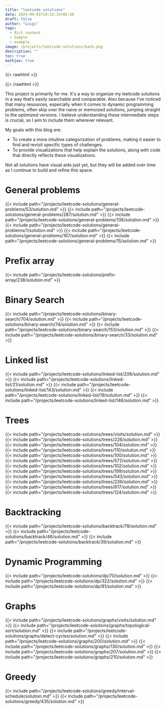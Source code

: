 ```yaml
---
title: "leetcode solutions"
date: 2024-09-01T19:53:33+05:30
draft: false
author: "Luigi"
tags:
  - Rich content
  - Sample
  - example
image: /projects/leetcode-solutions/back.png
description: ""
toc: true
mathjax: true
---
```



{{< rawhtml >}}
<style>
.carousel-control-prev-icon,
.carousel-control-next-icon {
    background-color: black;
}

.carousel-indicators [data-bs-target] {
    background-color: #000; /* Colore degli indicatori (nero) */
    border-radius: 50%; /* Forma circolare */
    width: 10px; /* Larghezza dell'indicatore */
    height: 10px; /* Altezza dell'indicatore */
    opacity: 0.5; /* Trasparenza per indicatori non attivi */
    border: none; /* Rimuove il bordo quadrato */
}

.carousel-indicators [data-bs-target].active {
    opacity: 1; /* Opacità per l'indicatore attivo */
}

/* Posizionamento delle frecce */
.carousel-control-prev,
.carousel-control-next {
    width: 5%; /* Regola la larghezza delle frecce */
}

.carousel-item {
    transition: none !important; /* Disabilita la transizione */
}

.carousel-item.active {
    display: block; /* Assicurati che l'immagine attiva sia mostrata */
}

.carousel-item-next,
.carousel-item-prev,
.carousel-item.active {
    display: block; /* Assicura che le immagini siano visibili */
}



/* Stile per il tag <summary> */
summary {
  font-weight: bold; /* Testo in grassetto */
  cursor: pointer; /* Mostra il cursore come una mano */
  padding: 5px; /* Spaziatura interna */
  list-style: none; /* Rimuovi lo stile predefinito del marker */
}

/* Aggiungi una freccia per indicare lo stato chiuso */
summary::marker {
  content: "▶ "; /* Freccia orientata verso destra */
}

/* Stile per <summary> quando il <details> è aperto */
details[open] > summary::marker {
  content: "▼ "; /* Freccia orientata verso il basso */
}



details {
  margin-left: 20px;
}

details details {
  margin-left: calc(20px * 2);
}

details details details {
  margin-left: calc(20px * 3);
}









</style>


<script>
    MathJax = {
        tex: {
            inlineMath: [["$", "$"]]
        }
    };
</script>
    
{{< /rawhtml >}}


This project is primarily for me. It's a way to organize my leetcode solutions in a way that’s easily searchable and comparable. 
Also because I've noticed that many resources, especially when it comes to dynamic programming problems, often skip over the naive or memoized solutions, jumping straight to the optimized versions. I believe understanding these intermediate steps is crucial, so I aim to include them wherever relevant.

My goals with this blog are:

- To create a more intuitive categorization of problems, making it easier to find and revisit specific types of challenges.
- To provide visualizations that help explain the solutions, along with code that directly reflects these visualizations.

Not all solutions have visual aids just yet, but they will be added over time as I continue to build and refine this space.

# General problems

{{< include path="/projects/leetcode-solutions/general-problems/53/solution.md" >}}
{{< include path="/projects/leetcode-solutions/general-problems/287/solution.md" >}}
{{< include path="/projects/leetcode-solutions/general-problems/136/solution.md" >}}
{{< include path="/projects/leetcode-solutions/general-problems/1/solution.md" >}}
{{< include path="/projects/leetcode-solutions/general-problems/167/solution.md" >}}
{{< include path="/projects/leetcode-solutions/general-problems/15/solution.md" >}}

# Prefix array 

{{< include path="/projects/leetcode-solutions/prefix-array/238/solution.md" >}}


# Binary Search

{{< include path="/projects/leetcode-solutions/binary-search/704/solution.md" >}}
{{< include path="/projects/leetcode-solutions/binary-search/74/solution.md" >}}
{{< include path="/projects/leetcode-solutions/binary-search/153/solution.md" >}}
{{< include path="/projects/leetcode-solutions/binary-search/33/solution.md" >}}


# Linked list

{{< include path="/projects/leetcode-solutions/linked-list/206/solution.md" >}}
{{< include path="/projects/leetcode-solutions/linked-list/21/solution.md" >}}
{{< include path="/projects/leetcode-solutions/linked-list/143/solution.md" >}}
{{< include path="/projects/leetcode-solutions/linked-list/19/solution.md" >}}
{{< include path="/projects/leetcode-solutions/linked-list/146/solution.md" >}}



# Trees
{{< include path="/projects/leetcode-solutions/trees/visits/solution.md" >}}
{{< include path="/projects/leetcode-solutions/trees/226/solution.md" >}}
{{< include path="/projects/leetcode-solutions/trees/104/solution.md" >}}
{{< include path="/projects/leetcode-solutions/trees/110/solution.md" >}}
{{< include path="/projects/leetcode-solutions/trees/100/solution.md" >}}
{{< include path="/projects/leetcode-solutions/trees/572/solution.md" >}}
{{< include path="/projects/leetcode-solutions/trees/102/solution.md" >}}
{{< include path="/projects/leetcode-solutions/trees/199/solution.md" >}}
{{< include path="/projects/leetcode-solutions/trees/543/solution.md" >}}
{{< include path="/projects/leetcode-solutions/trees/236/solution.md" >}}
{{< include path="/projects/leetcode-solutions/trees/617/solution.md" >}}
{{< include path="/projects/leetcode-solutions/trees/124/solution.md" >}}

# Backtracking	
{{< include path="/projects/leetcode-solutions/backtrack/78/solution.md" >}}
{{< include path="/projects/leetcode-solutions/backtrack/46/solution.md" >}}
{{< include path="/projects/leetcode-solutions/backtrack/39/solution.md" >}}

# Dynamic Programming
{{< include path="/projects/leetcode-solutions/dp/70/solution.md" >}}
{{< include path="/projects/leetcode-solutions/dp/322/solution.md" >}}
{{< include path="/projects/leetcode-solutions/dp/91/solution.md" >}}

# Graphs
{{< include path="/projects/leetcode-solutions/graphs/visits/solution.md" >}}
{{< include path="/projects/leetcode-solutions/graphs/topological-sort/solution.md" >}}
{{< include path="/projects/leetcode-solutions/graphs/detect-cycles/solution.md" >}}
{{< include path="/projects/leetcode-solutions/graphs/200/solution.md" >}}
{{< include path="/projects/leetcode-solutions/graphs/130/solution.md" >}}
{{< include path="/projects/leetcode-solutions/graphs/207/solution.md" >}}
{{< include path="/projects/leetcode-solutions/graphs/210/solution.md" >}}

# Greedy
{{< include path="/projects/leetcode-solutions/greedy/interval-schedule/solution.md" >}}
{{< include path="/projects/leetcode-solutions/greedy/435/solution.md" >}}
